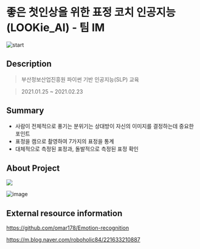# 좋은 첫인상을 위한 표정 코치 인공지능 (LOOKie_AI) - 팀 IM


![start](https://user-images.githubusercontent.com/60650967/157063475-379f75ac-f329-4d43-b478-5f5932764ea6.png)


## Description

> 부산정보산업진흥원 파이썬 기반 인공지능(SLP) 교육

> 2021.01.25 ~ 2021.02.23



## Summary
* 사람이 전체적으로 풍기는 분위기는 상대방이 자신의 이미지를 결정하는데 중요한 포인트
* 표정을 캠으로 촬영하여 7가지의 표정을 통계
* 대체적으로 측정된 표정과, 돌발적으로 측정된 표정 확인



## About Project
<img src="https://img.shields.io/badge/Language-Python-green?style=flat"/>

![image](https://user-images.githubusercontent.com/60650967/157070170-c1ef3fcd-9ff5-44ad-b9c2-c4415cbf229d.png)



## External resource information
https://github.com/omar178/Emotion-recognition

https://m.blog.naver.com/roboholic84/221633210887
